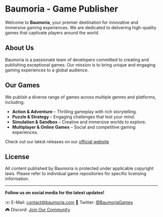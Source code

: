 # Baumoria - Game Publisher

Welcome to **Baumoria**, your premier destination for innovative and immersive gaming experiences. We are dedicated to delivering high-quality games that captivate players around the world.

## About Us
Baumoria is a passionate team of developers committed to creating and publishing exceptional games. Our mission is to bring unique and engaging gaming experiences to a global audience.

## Our Games
We publish a diverse range of games across multiple genres and platforms, including:
- **Action & Adventure** – Thrilling gameplay with rich storytelling.
- **Puzzle & Strategy** – Engaging challenges that test your mind.
- **Simulation & Sandbox** – Creative and immersive worlds to explore.
- **Multiplayer & Online Games** – Social and competitive gaming experiences.

Check out our latest releases on our [official website](https://baumoria.com/)

## License
All content published by Baumoria is protected under applicable copyright laws. Please refer to individual game repositories for specific licensing information.

---
**Follow us on social media for the latest updates!**

✉️ E-Mail: [contact@baumoria.com](mailto:contact@baumoria.com)
📢 Twitter: [@BaumoriaGames](https://baumoria.com/links/twitter)  
🎮 Discord: [Join Our Community](https://baumoria.com/links/discord)
